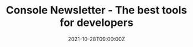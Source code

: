 ---
title: Console Newsletter - The best tools for developers
date: 2021-10-28T09:00:00Z
draft: false
summary:
  A free weekly email digest of the best tools and beta releases for developers.
isPage: home
pageType: home
customStyle: true
headerType: fixed
hidePlanes: true
ogType: website
robotsDisallow: true
---